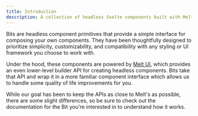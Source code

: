 ```yaml
---
title: Introduction
description: A collection of headless Svelte components built with Melt UI builders.
---
```


Bits are headless component primitives that provide a simple interface for composing your own components. They have been thoughtfully designed to prioritize simplicity, customizability, and compatibility with any styling or UI framework you choose to work with.

Under the hood, these components are powered by [Melt UI](https://melt-ui.com), which provides an even lower-level builder API for creating headless components. Bits take that API and wrap it in a more familiar component interface which allows us to handle some quality of life improvements for you.

While our goal has been to keep the APIs as close to Melt's as possible, there are some slight differences, so be sure to check out the documentation for the Bit you're interested in to understand how it works.
